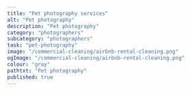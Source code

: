 ```yaml
---
title: "Pet photography services"
alt: "Pet photography"
description: "Pet photography"
category: "photographers"
subcategory: "photographers"
task: "pet-photography"
image: "/commercial-cleaning/airbnb-rental-cleaning.png"
ogImage: "/commercial-cleaning/airbnb-rental-cleaning.png"
colour: "gray"
pathtxt: "Pet photography"
published: true
---
```


